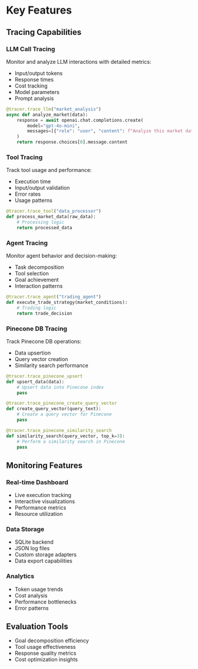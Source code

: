 # Key Features

## Tracing Capabilities

### LLM Call Tracing
Monitor and analyze LLM interactions with detailed metrics:
- Input/output tokens
- Response times
- Cost tracking
- Model parameters
- Prompt analysis

```python
@tracer.trace_llm("market_analysis")
async def analyze_market(data):
    response = await openai.chat.completions.create(
        model="gpt-4o-mini",
        messages=[{"role": "user", "content": f"Analyze this market data: {data}"}]
    )
    return response.choices[0].message.content
```

### Tool Tracing
Track tool usage and performance:
- Execution time
- Input/output validation
- Error rates
- Usage patterns

```python
@tracer.trace_tool("data_processor")
def process_market_data(raw_data):
    # Processing logic
    return processed_data
```

### Agent Tracing
Monitor agent behavior and decision-making:
- Task decomposition
- Tool selection
- Goal achievement
- Interaction patterns

```python
@tracer.trace_agent("trading_agent")
def execute_trade_strategy(market_conditions):
    # Trading logic
    return trade_decision
```

### Pinecone DB Tracing
Track Pinecone DB operations:
- Data upsertion
- Query vector creation
- Similarity search performance

```python
@tracer.trace_pinecone_upsert
def upsert_data(data):
    # Upsert data into Pinecone index
    pass

@tracer.trace_pinecone_create_query_vector
def create_query_vector(query_text):
    # Create a query vector for Pinecone
    pass

@tracer.trace_pinecone_similarity_search
def similarity_search(query_vector, top_k=3):
    # Perform a similarity search in Pinecone
    pass
```

## Monitoring Features

### Real-time Dashboard
- Live execution tracking
- Interactive visualizations
- Performance metrics
- Resource utilization

### Data Storage
- SQLite backend
- JSON log files
- Custom storage adapters
- Data export capabilities

### Analytics
- Token usage trends
- Cost analysis
- Performance bottlenecks
- Error patterns

## Evaluation Tools
- Goal decomposition efficiency
- Tool usage effectiveness
- Response quality metrics
- Cost optimization insights